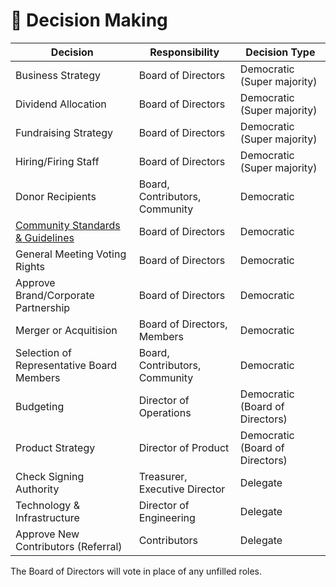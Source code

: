 # 🤔 Decision Making

| Decision          | Responsibility | Decision Type |
|-------------------|----------------|---------------|
| Business Strategy | Board of Directors | Democratic (Super majority) |
| Dividend Allocation | Board of Directors | Democratic (Super majority) |
| Fundraising Strategy | Board of Directors | Democratic (Super majority) |
| Hiring/Firing Staff | Board of Directors | Democratic (Super majority) |
| Donor Recipients | Board, Contributors, Community | Democratic |
| [Community Standards & Guidelines](https://github.com/scidsg/scienceanddesign/blob/main/resources/Community%20Guidelines%20%26%20Standards.pdf) | Board of Directors | Democratic |
| General Meeting Voting Rights | Board of Directors | Democratic |
| Approve Brand/Corporate Partnership | Board of Directors | Democratic |
| Merger or Acquitision | Board of Directors, Members | Democratic |
| Selection of Representative Board Members | Board, Contributors, Community | Democratic |
| Budgeting | Director of Operations | Democratic (Board of Directors) |
| Product Strategy | Director of Product | Democratic (Board of Directors) |
| Check Signing Authority | Treasurer, Executive Director | Delegate |
| Technology & Infrastructure | Director of Engineering | Delegate |
| Approve New Contributors (Referral) | Contributors | Delegate |

The Board of Directors will vote in place of any unfilled roles.
